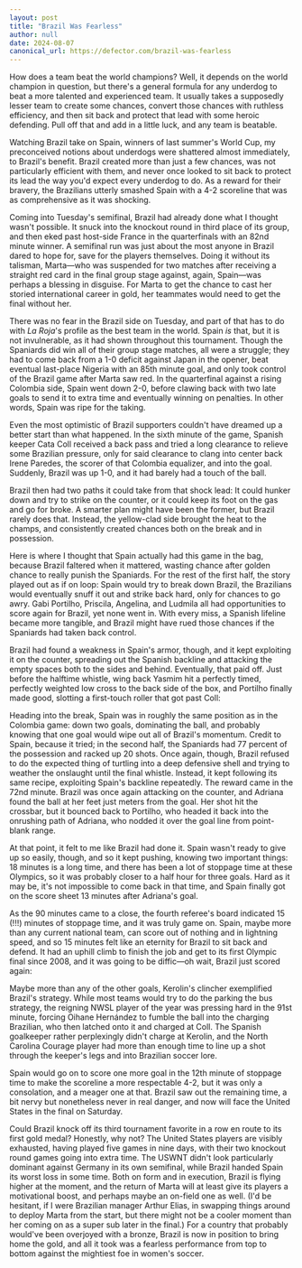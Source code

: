 ```yaml
---
layout: post
title: "Brazil Was Fearless"
author: null
date: 2024-08-07
canonical_url: https://defector.com/brazil-was-fearless
---
```


How does a team beat the world champions? Well, it depends on the world champion in question, but there's a general formula for any underdog to beat a more talented and experienced team. It usually takes a supposedly lesser team to create some chances, convert those chances with ruthless efficiency, and then sit back and protect that lead with some heroic defending. Pull off that and add in a little luck, and any team is beatable.

Watching Brazil take on Spain, winners of last summer's World Cup, my preconceived notions about underdogs were shattered almost immediately, to Brazil's benefit. Brazil created more than just a few chances, was not particularly efficient with them, and never once looked to sit back to protect its lead the way you'd expect every underdog to do. As a reward for their bravery, the Brazilians utterly smashed Spain with a 4-2 scoreline that was as comprehensive as it was shocking.

Coming into Tuesday's semifinal, Brazil had already done what I thought wasn't possible. It snuck into the knockout round in third place of its group, and then eked past host-side France in the quarterfinals with an 82nd minute winner. A semifinal run was just about the most anyone in Brazil dared to hope for, save for the players themselves. Doing it without its talisman, Marta—who was suspended for two matches after receiving a straight red card in the final group stage against, again, Spain—was perhaps a blessing in disguise. For Marta to get the chance to cast her storied international career in gold, her teammates would need to get the final without her.

There was no fear in the Brazil side on Tuesday, and part of that has to do with _La Roja_'s profile as the best team in the world. Spain _is_ that, but it is not invulnerable, as it had shown throughout this tournament. Though the Spaniards did win all of their group stage matches, all were a struggle; they had to come back from a 1-0 deficit against Japan in the opener, beat eventual last-place Nigeria with an 85th minute goal, and only took control of the Brazil game after Marta saw red. In the quarterfinal against a rising Colombia side, Spain went down 2-0, before clawing back with two late goals to send it to extra time and eventually winning on penalties. In other words, Spain was ripe for the taking.

Even the most optimistic of Brazil supporters couldn't have dreamed up a better start than what happened. In the sixth minute of the game, Spanish keeper Cata Coll received a back pass and tried a long clearance to relieve some Brazilian pressure, only for said clearance to clang into center back Irene Paredes, the scorer of that Colombia equalizer, and into the goal. Suddenly, Brazil was up 1-0, and it had barely had a touch of the ball.

Brazil then had two paths it could take from that shock lead: It could hunker down and try to strike on the counter, or it could keep its foot on the gas and go for broke. A smarter plan might have been the former, but Brazil rarely does that. Instead, the yellow-clad side brought the heat to the champs, and consistently created chances both on the break and in possession.

Here is where I thought that Spain actually had this game in the bag, because Brazil faltered when it mattered, wasting chance after golden chance to really punish the Spaniards. For the rest of the first half, the story played out as if on loop: Spain would try to break down Brazil, the Brazilians would eventually snuff it out and strike back hard, only for chances to go awry. Gabi Portilho, Priscila, Angelina, and Ludmila all had opportunities to score again for Brazil, yet none went in. With every miss, a Spanish lifeline became more tangible, and Brazil might have rued those chances if the Spaniards had taken back control.

Brazil had found a weakness in Spain's armor, though, and it kept exploiting it on the counter, spreading out the Spanish backline and attacking the empty spaces both to the sides and behind. Eventually, that paid off. Just before the halftime whistle, wing back Yasmim hit a perfectly timed, perfectly weighted low cross to the back side of the box, and Portilho finally made good, slotting a first-touch roller that got past Coll:

Heading into the break, Spain was in roughly the same position as in the Colombia game: down two goals, dominating the ball, and probably knowing that one goal would wipe out all of Brazil's momentum. Credit to Spain, because it tried; in the second half, the Spaniards had 77 percent of the possession and racked up 20 shots. Once again, though, Brazil refused to do the expected thing of turtling into a deep defensive shell and trying to weather the onslaught until the final whistle. Instead, it kept following its same recipe, exploiting Spain's backline repeatedly. The reward came in the 72nd minute. Brazil was once again attacking on the counter, and Adriana found the ball at her feet just meters from the goal. Her shot hit the crossbar, but it bounced back to Portilho, who headed it back into the onrushing path of Adriana, who nodded it over the goal line from point-blank range.

At that point, it felt to me like Brazil had done it. Spain wasn't ready to give up so easily, though, and so it kept pushing, knowing two important things: 18 minutes is a long time, and there has been a lot of stoppage time at these Olympics, so it was probably closer to a half hour for three goals. Hard as it may be, it's not impossible to come back in that time, and Spain finally got on the score sheet 13 minutes after Adriana's goal.

As the 90 minutes came to a close, the fourth referee's board indicated 15 (!!!) minutes of stoppage time, and it was truly game on. Spain, maybe more than any current national team, can score out of nothing and in lightning speed, and so 15 minutes felt like an eternity for Brazil to sit back and defend. It had an uphill climb to finish the job and get to its first Olympic final since 2008, and it was going to be diffic—oh wait, Brazil just scored again:

Maybe more than any of the other goals, Kerolin's clincher exemplified Brazil's strategy. While most teams would try to do the parking the bus strategy, the reigning NWSL player of the year was pressing hard in the 91st minute, forcing Oihane Hernández to fumble the ball into the charging Brazilian, who then latched onto it and charged at Coll. The Spanish goalkeeper rather perplexingly didn't charge at Kerolin, and the North Carolina Courage player had more than enough time to line up a shot through the keeper's legs and into Brazilian soccer lore.

Spain would go on to score one more goal in the 12th minute of stoppage time to make the scoreline a more respectable 4-2, but it was only a consolation, and a meager one at that. Brazil saw out the remaining time, a bit nervy but nonetheless never in real danger, and now will face the United States in the final on Saturday.

Could Brazil knock off its third tournament favorite in a row en route to its first gold medal? Honestly, why not? The United States players are visibly exhausted, having played five games in nine days, with their two knockout round games going into extra time. The USWNT didn't look particularly dominant against Germany in its own semifinal, while Brazil handed Spain its worst loss in some time. Both on form and in execution, Brazil is flying higher at the moment, and the return of Marta will at least give its players a motivational boost, and perhaps maybe an on-field one as well. (I'd be hesitant, if I were Brazilian manager Arthur Elias, in swapping things around to deploy Marta from the start, but there might not be a cooler moment than her coming on as a super sub later in the final.) For a country that probably would've been overjoyed with a bronze, Brazil is now in position to bring home the gold, and all it took was a fearless performance from top to bottom against the mightiest foe in women's soccer.